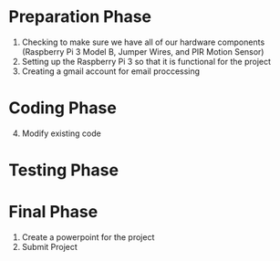 
# Preparation Phase
1. Checking to make sure we have all of our hardware components (Raspberry Pi 3 Model B, Jumper Wires, and PIR Motion Sensor)
2. Setting up the Raspberry Pi 3 so that it is functional for the project
3. Creating a gmail account for email proccessing

# Coding Phase                                                                               
4. Modify existing code


# Testing Phase

# Final Phase
1. Create a powerpoint for the project
2. Submit Project


